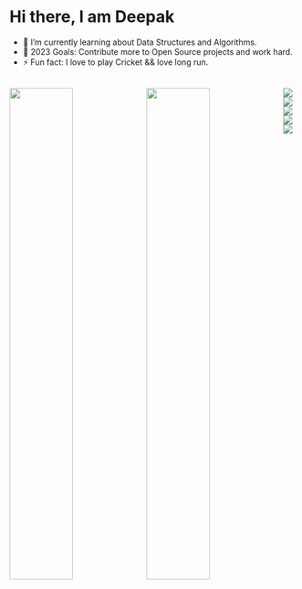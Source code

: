# Hi there, I am Deepak

- 🌱 I’m currently learning about  Data Structures and Algorithms.
- 🥅 2023 Goals: Contribute more to Open Source projects and work hard.
- ⚡ Fun fact: I love to play Cricket && love long run.

<br/>


<img align="left" width=47% src="https://github-readme-stats.vercel.app/api?username=deepak2810&show_icons=true&theme=radical" /> 
<img align="left" width=47% src="https://github-readme-stats.vercel.app/api/top-langs/?username=anuraghazra&layout=compact " />

<img align="left" src="https://img.shields.io/badge/c++-%2300599C.svg?style=for-the-badge&logo=c%2B%2B&logoColor=white" />
<img align="left" src="https://img.shields.io/badge/css3-%231572B6.svg?style=for-the-badge&logo=css3&logoColor=white" />

<br />


<img align="left" src="https://img.shields.io/badge/javascript-%23323330.svg?style=for-the-badge&logo=javascript&logoColor=%23F7DF1E" />
<img align="left" src="https://img.shields.io/badge/python-3670A0?style=for-the-badge&logo=python&logoColor=ffdd54" />
<img align="left" src="https://img.shields.io/badge/django-%23092E20.svg?style=for-the-badge&logo=django&logoColor=white" />




